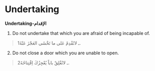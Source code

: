 Undertaking
===========

**Undertaking-الإقدام**

1. Do not undertake that which you are afraid of being incapable of.

> 1ـ لاتُقْدِمْ عَلى ما تَخْشَى العَجْزَ عَنْهُ.

2. Do not close a door which you are unable to open.

> 2ـ لاتُغْلِقْ باباً يُعْجِزُكَ اِفْتِتاحُهُ.


